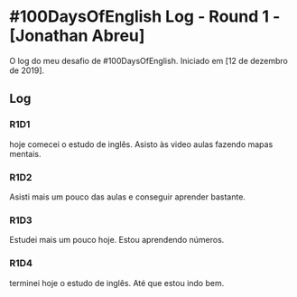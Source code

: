# #100DaysOfEnglish Log - Round 1 - [Jonathan Abreu]

O log do meu desafio de #100DaysOfEnglish. Iniciado em [12 de dezembro de 2019].

## Log

### R1D1 

hoje comecei o estudo de inglês. Asisto às video aulas fazendo mapas mentais. 

### R1D2

Asisti mais um pouco das aulas e conseguir aprender bastante.

### R1D3

Estudei mais um pouco hoje. Estou aprendendo números.

### R1D4

terminei hoje o estudo de inglês. Até que estou indo bem.